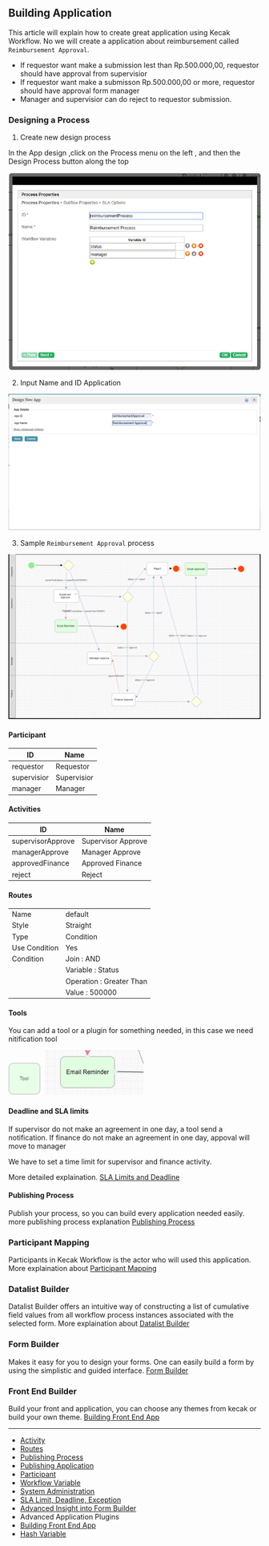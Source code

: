 
## Building Application 

This article will explain how to create great application using Kecak Workflow. No we will create a application about reimbursement called `Reimbursement Approval`.

- If requestor want make a submission lest than Rp.500.000,00, requestor should have approval from supervisior 
- If requestor want make a submisson Rp.500.000,00 or more, requestor should have approval form manager
- Manager and supervisior can do reject to requestor submission.

### Designing a Process
1. Create new design process 

In the App design ,click on the Process menu on the left , and then the Design Process button along the top 

<img src = "https://raw.githubusercontent.com/kinnara-digital-studio/kecak-workflow/master/docs/assets/buildingApplication-createNewDesign.png" alt="buildingApplication-createNewDesign" />

2. Input Name and ID Application
 
<img src = "https://raw.githubusercontent.com/kinnara-digital-studio/kecak-workflow/master/docs/assets/buildingApplication-NameId.png" alt="buildingApplication-NameId" />

3. Sample `Reimbursement Approval` process 

<img src = "https://raw.githubusercontent.com/kinnara-digital-studio/kecak-workflow/master/docs/assets/buildingApplication-designProcess.png" alt="buildingApplication-designProcess" />

#### Participant

| ID | Name |
|---|---
| requestor | Requestor |
| supervisior | Supervisior |
| manager |	Manager |

#### Activities

| ID | Name |
|---|---
| supervisorApprove | Supervisor Approve |
| managerApprove | Manager Approve |
| approvedFinance|	Approved Finance |
| reject | Reject |

#### Routes

|  |  |
|---|---|
| Name | default |
| Style | Straight |
| Type | Condition |
| Use Condition | Yes |
| Condition | Join : AND |
|  | Variable : Status |
|  | Operation : Greater Than |
|  | Value : 500000 |


#### Tools 

You can add a tool or a plugin for something needed, in this case we need nitification tool 

<img src = "https://raw.githubusercontent.com/kinnara-digital-studio/kecak-workflow/master/docs/assets/buildingApplication-deadlineTools.png" alt="buildingApplication-deadlineTools" />

<img src = "https://raw.githubusercontent.com/kinnara-digital-studio/kecak-workflow/master/docs/assets/buildingApplication-deadlineTools1.png" alt="buildingApplication-deadlineTools1" />

#### Deadline and SLA limits 
 
If supervisor do not make an agreement in one day, a tool send a notification. If finance do not  make an agreement in one day, appoval will move to manager 

We have to set a time limit for supervisor and finance activity.

More detailed explaination. [SLA Limits and Deadline](buildingApplication_deadline.md)

#### Publishing Process

Publish your process, so you can build every application needed easily. more publishing process explanation [Publishing Process](buildingPlugins_Process)

### Participant Mapping

Participants in Kecak Workflow is the actor who will used this application. More explaination about [Participant Mapping](buildingPlugins_Participant.md)

### Datalist Builder

Datalist Builder offers an intuitive way of constructing a list of cumulative field values from all workflow process instances associated with the selected form. More explaination about [Datalist Builder]() 

### Form Builder 

Makes it easy for you to design your forms. One can easily build a form by using the simplistic and guided interface. [Form Builder](buildingApplication_FormBuilder.md)

### Front End Builder

Build your front and application, you can choose any themes from kecak or build your own theme. [Building Front End App](buildingAplication_BuildingFrontEnd.md)



----
- [Activity](buildingPlugins_Activities.md)
- [Routes](buildingPlugins_Routes.md)
- [Publishing Process](buildingPlugins_PublishingProcess.md)
- [Publishing Application](buildingPlugins_PublishingApps.md)
- [Participant](buildingPlugins_Participant.md)
- [Workflow Variable](buildingPlugins_WorkflowVariable.md)
- [System Administration](buildingApplication_MonitorApps.md)
- [SLA Limit, Deadline, Exception](buildingApplication_deadline.md)
- [Advanced Insight into Form Builder](buildingApplication_FormBuilder.md) 
- Advanced Application Plugins
- [Building Front End App](buildingAplication_BuildingFrontEnd.md)
- [Hash Variable](buildingAplication_HashVariable.md)
